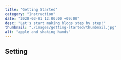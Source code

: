 ```yaml
---
title: "Getting Started"
category: "Instruction"
date: "2020-03-01 12:00:00 +09:00"
desc: "Let's start making blogs step by step!"
thumbnail: "./images/getting-started/thumbnail.jpg"
alt: "apple and shaking hands"
---
```


## Setting
